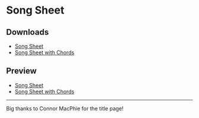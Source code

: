 # Song Sheet

## Downloads
* [Song Sheet](https://github.com/Bodleum/SongSheet/raw/master/SongSheet.pdf)
* [Song Sheet with Chords](https://github.com/Bodleum/SongSheet/raw/master/SongSheetWithChords.pdf)

## Preview
* [Song Sheet](SongSheet.pdf)
* [Song Sheet with Chords](SongSheetWithChords.pdf)

-----

Big thanks to Connor MacPhie for the title page!
